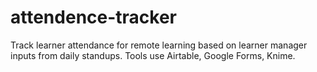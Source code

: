 # attendence-tracker
Track learner attendance for remote learning based on learner manager inputs from daily standups. Tools use Airtable, Google Forms, Knime.
